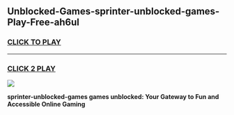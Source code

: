 
## Unblocked-Games-sprinter-unblocked-games-Play-Free-ah6ul
<h3>
<a href="https://premium76.site?title=sprinter-unblocked-games&ref=19M">CLICK TO PLAY</a></h3>
<hr>

<h3>
<a href="https://premium76.site?title=sprinter-unblocked-games&ref=19M">CLICK 2 PLAY</a>
  
</h3>

<a href="https://premium76.site?title=sprinter-unblocked-games&ref=19M"><img src="https://clearcache.store/games.png"></a>


**sprinter-unblocked-games games unblocked: Your Gateway to Fun and Accessible Online Gaming**
